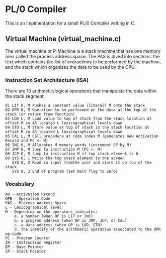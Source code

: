 # PL/0 Compiler
This is an implmentation for a small PL/0 Compiler writing in C.
## Virtual Machine (virtual_machine.c)
The virtual machine or P-Machine is a stack machine that has one memory area called the process address space. The PAS is dived into sections: the text which contains the list of instructions to be performed by the machine, and the stack which organizes the data to be used by the CPU. 
### Instruction Set Architecture (ISA)
There are 10 arithmetic/logical operations that manipulate the data within the stack segment.
```
01 LIT 0, M Pushes a constant value (literal) M onto the stack
02 OPR 0, M Operation to be performed on the data at the top of the stack (or return from function)
03 LOD L, M Load value to top of stack from the stack location at offset M in AR located L lexicographical levels down
04 STO L, M Store value at top of stack in the stack location at offset M in AR located L lexicographical levels down
05 CAL L, M Call procedure at code index M (generates new Activation Record and PC <- M)
06 INC 0, M Allocates M memory words (increment SP by M)
07 JMP 0, M Jump to instruction M (PC <- M)
08 JCP 0, M Jump to instruction M if top stack element is 0
09 SYS 0, 1 Write the top stack element to the screen
   SYS 0, 2 Read in input fromthe user and store it on top of the stack
   SYS 0, 3 End of program (Set Halt flag to zero)
```
### Vocabulary
```
AR - Activation Record
OPR - Operation Code
PAS - Process Address Space
L - Lexicographical level
M - Depending on the operators indicates:
    a. a number (when OP is LIT or INC)
    b. a program address (when OP is JMP, JCP, or CAL)
    c. a data address (when OP is LOD, STO)
    d. the identify of the arithmetic operation associated to the OPR op-code.
PC - Program Counter
IR - Instruction Register
BP - Base Pointer
SP - Stack Pointer
```